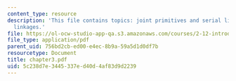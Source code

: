 ```yaml
---
content_type: resource
description: 'This file contains topics: joint primitives and serial linkages, parallel
  linkages.'
file: https://ol-ocw-studio-app-qa.s3.amazonaws.com/courses/2-12-introduction-to-robotics-fall-2005/5c238d7e3445337ed40d4af83d9d2239_chapter3.pdf
file_type: application/pdf
parent_uid: 756bd2cb-ed00-e4ec-8b9a-59a5d1d0df7b
resourcetype: Document
title: chapter3.pdf
uid: 5c238d7e-3445-337e-d40d-4af83d9d2239
---
```

